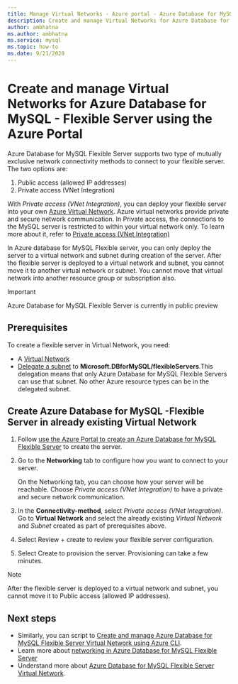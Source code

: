```yaml
---
title: Manage Virtual Networks - Azure portal - Azure Database for MySQL - Flexible Server
description: Create and manage Virtual Networks for Azure Database for MySQL - Flexible Server using the Azure Portal
author: ambhatna
ms.author: ambhatna
ms.service: mysql
ms.topic: how-to
ms.date: 9/21/2020
---
```


# Create and manage Virtual Networks for Azure Database for MySQL - Flexible Server using the Azure Portal

Azure Database for MySQL Flexible Server supports two type of mutually exclusive network connectivity methods to connect to your flexible server. The two options are:

1. Public access (allowed IP addresses)
2. Private access (VNet Integration)

With *Private access (VNet Integration)*, you can deploy your flexible server into your own [Azure Virtual Network](../../virtual-network/virtual-networks-overview.md). Azure virtual networks provide private and secure network communication. In Private access, the connections to the MySQL server is restricted to within your virtual network only. To learn more about it, refer to [Private access (VNet Integration)](./concepts-virtual-network.md)

In Azure database for MySQL Flexible server, you can only deploy the server to a virtual network and subnet during creation of the server. After the flexible server is deployed to a virtual network and subnet, you cannot move it to another virtual network or subnet. You cannot move that virtual network into another resource group or subscription also.

> [!IMPORTANT]
> Azure Database for MySQL Flexible Server is currently in public preview

## Prerequisites
To create a flexible server in Virtual Network, you need:
- A [Virtual Network](../../virtual-network/quick-create-portal#create-a-virtual-network.md)
- [Delegate a subnet](../../virtual-network/manage-subnet-delegation#delegate-a-subnet-to-an-azure-service.md) to **Microsoft.DBforMySQL/flexibleServers**.This delegation means that only Azure Database for MySQL Flexible Servers can use that subnet. No other Azure resource types can be in the delegated subnet.

## Create Azure Database for MySQL -Flexible Server in already existing Virtual Network

1. Follow [use the Azure Portal to create an Azure Database for MySQL Flexible Server](./quickstart-create-server-portal.md) to create the server.
2. Go to the **Networking** tab to configure how you want to connect to your server.

   On the Networking tab, you can choose how your server will be reachable. Choose *Private access (VNet Integration)* to have a private and secure network communication.
3. In the **Connectivity-method**, select *Private access (VNet Integration)*. Go to **Virtual Network** and select the already existing *Virtual Network* and *Subnet* created as part of prerequisites above.
4. Select Review + create to review your flexible server configuration.
5. Select Create to provision the server. Provisioning can take a few minutes.

>[!Note]
> After the flexible server is deployed to a virtual network and subnet, you cannot move it to Public access (allowed IP addresses).



## Next steps
- Similarly, you can script to [Create and manage Azure Database for MySQL Flexible Server Virtual Network using Azure CLI](how-to-manage-virtual-network-using-cli.md).
- Learn more about [networking in Azure Database for MySQL Flexible Server](./concepts-networking-overview.md)
- Understand more about [Azure Database for MySQL Flexible Server Virtual Network](./concepts-virtual-network.md).
